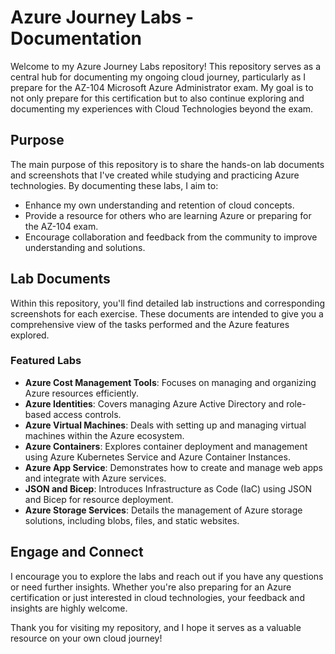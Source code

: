 # Azure Journey Labs - Documentation

Welcome to my Azure Journey Labs repository! This repository serves as a central hub for documenting my ongoing cloud journey, particularly as I prepare for the AZ-104 Microsoft Azure Administrator exam. My goal is to not only prepare for this certification but to also continue exploring and documenting my experiences with Cloud Technologies beyond the exam.

## Purpose
The main purpose of this repository is to share the hands-on lab documents and screenshots that I've created while studying and practicing Azure technologies. By documenting these labs, I aim to:

- Enhance my own understanding and retention of cloud concepts.
- Provide a resource for others who are learning Azure or preparing for the AZ-104 exam.
- Encourage collaboration and feedback from the community to improve understanding and solutions.

## Lab Documents
Within this repository, you'll find detailed lab instructions and corresponding screenshots for each exercise. These documents are intended to give you a comprehensive view of the tasks performed and the Azure features explored.

### Featured Labs
- **Azure Cost Management Tools**: Focuses on managing and organizing Azure resources efficiently.
- **Azure Identities**: Covers managing Azure Active Directory and role-based access controls.
- **Azure Virtual Machines**: Deals with setting up and managing virtual machines within the Azure ecosystem.
- **Azure Containers**: Explores container deployment and management using Azure Kubernetes Service and Azure Container Instances.
- **Azure App Service**: Demonstrates how to create and manage web apps and integrate with Azure services.
- **JSON and Bicep**: Introduces Infrastructure as Code (IaC) using JSON and Bicep for resource deployment.
- **Azure Storage Services**: Details the management of Azure storage solutions, including blobs, files, and static websites.

## Engage and Connect
I encourage you to explore the labs and reach out if you have any questions or need further insights. Whether you're also preparing for an Azure certification or just interested in cloud technologies, your feedback and insights are highly welcome.

Thank you for visiting my repository, and I hope it serves as a valuable resource on your own cloud journey!

